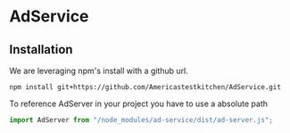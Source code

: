 # AdService

## Installation

We are leveraging npm's install with a github url.


```shell
npm install git+https://github.com/Americastestkitchen/AdService.git
```

To reference AdServer in your project you have to use a absolute path

```javascript
import AdServer from "/node_modules/ad-service/dist/ad-server.js";
```
